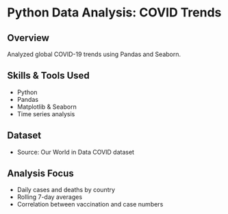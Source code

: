 # Python Data Analysis: COVID Trends

## Overview
Analyzed global COVID-19 trends using Pandas and Seaborn.

## Skills & Tools Used
- Python
- Pandas
- Matplotlib & Seaborn
- Time series analysis

## Dataset
- Source: Our World in Data COVID dataset

## Analysis Focus
- Daily cases and deaths by country
- Rolling 7-day averages
- Correlation between vaccination and case numbers
